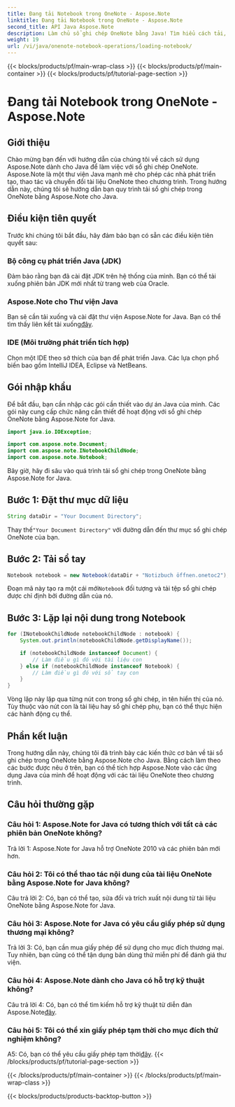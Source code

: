 ```yaml
---
title: Đang tải Notebook trong OneNote - Aspose.Note
linktitle: Đang tải Notebook trong OneNote - Aspose.Note
second_title: API Java Aspose.Note
description: Làm chủ sổ ghi chép OneNote bằng Java! Tìm hiểu cách tải, khám phá và xử lý nội dung - từ tài liệu đến sổ ghi chép phụ. Các bước dễ dàng và bao gồm mã! #OneNote #Java #Aspose
weight: 19
url: /vi/java/onenote-notebook-operations/loading-notebook/
---
```


{{< blocks/products/pf/main-wrap-class >}}
{{< blocks/products/pf/main-container >}}
{{< blocks/products/pf/tutorial-page-section >}}

# Đang tải Notebook trong OneNote - Aspose.Note

## Giới thiệu

Chào mừng bạn đến với hướng dẫn của chúng tôi về cách sử dụng Aspose.Note dành cho Java để làm việc với sổ ghi chép OneNote. Aspose.Note là một thư viện Java mạnh mẽ cho phép các nhà phát triển tạo, thao tác và chuyển đổi tài liệu OneNote theo chương trình. Trong hướng dẫn này, chúng tôi sẽ hướng dẫn bạn quy trình tải sổ ghi chép trong OneNote bằng Aspose.Note cho Java.

## Điều kiện tiên quyết

Trước khi chúng tôi bắt đầu, hãy đảm bảo bạn có sẵn các điều kiện tiên quyết sau:

### Bộ công cụ phát triển Java (JDK)

Đảm bảo rằng bạn đã cài đặt JDK trên hệ thống của mình. Bạn có thể tải xuống phiên bản JDK mới nhất từ trang web của Oracle.

### Aspose.Note cho Thư viện Java

 Bạn sẽ cần tải xuống và cài đặt thư viện Aspose.Note for Java. Bạn có thể tìm thấy liên kết tải xuống[đây](https://releases.aspose.com/note/java/).

### IDE (Môi trường phát triển tích hợp)

Chọn một IDE theo sở thích của bạn để phát triển Java. Các lựa chọn phổ biến bao gồm IntelliJ IDEA, Eclipse và NetBeans.

## Gói nhập khẩu

Để bắt đầu, bạn cần nhập các gói cần thiết vào dự án Java của mình. Các gói này cung cấp chức năng cần thiết để hoạt động với sổ ghi chép OneNote bằng Aspose.Note for Java.

```java
import java.io.IOException;

import com.aspose.note.Document;
import com.aspose.note.INotebookChildNode;
import com.aspose.note.Notebook;
```

Bây giờ, hãy đi sâu vào quá trình tải sổ ghi chép trong OneNote bằng Aspose.Note for Java.

## Bước 1: Đặt thư mục dữ liệu

```java
String dataDir = "Your Document Directory";
```

 Thay thế`"Your Document Directory"` với đường dẫn đến thư mục sổ ghi chép OneNote của bạn.

## Bước 2: Tải sổ tay

```java
Notebook notebook = new Notebook(dataDir + "Notizbuch öffnen.onetoc2");
```

 Đoạn mã này tạo ra một cái mới`Notebook` đối tượng và tải tệp sổ ghi chép được chỉ định bởi đường dẫn của nó.

## Bước 3: Lặp lại nội dung trong Notebook

```java
for (INotebookChildNode notebookChildNode : notebook) {
    System.out.println(notebookChildNode.getDisplayName());

    if (notebookChildNode instanceof Document) {
        // Làm điều gì đó với tài liệu con
    } else if (notebookChildNode instanceof Notebook) {
        // Làm điều gì đó với sổ tay con
    }
}
```

Vòng lặp này lặp qua từng nút con trong sổ ghi chép, in tên hiển thị của nó. Tùy thuộc vào nút con là tài liệu hay sổ ghi chép phụ, bạn có thể thực hiện các hành động cụ thể.

## Phần kết luận

Trong hướng dẫn này, chúng tôi đã trình bày các kiến thức cơ bản về tải sổ ghi chép trong OneNote bằng Aspose.Note cho Java. Bằng cách làm theo các bước được nêu ở trên, bạn có thể tích hợp Aspose.Note vào các ứng dụng Java của mình để hoạt động với các tài liệu OneNote theo chương trình.

## Câu hỏi thường gặp

### Câu hỏi 1: Aspose.Note for Java có tương thích với tất cả các phiên bản OneNote không?

Trả lời 1: Aspose.Note for Java hỗ trợ OneNote 2010 và các phiên bản mới hơn.

### Câu hỏi 2: Tôi có thể thao tác nội dung của tài liệu OneNote bằng Aspose.Note for Java không?

Câu trả lời 2: Có, bạn có thể tạo, sửa đổi và trích xuất nội dung từ tài liệu OneNote bằng Aspose.Note for Java.

### Câu hỏi 3: Aspose.Note for Java có yêu cầu giấy phép sử dụng thương mại không?

Trả lời 3: Có, bạn cần mua giấy phép để sử dụng cho mục đích thương mại. Tuy nhiên, bạn cũng có thể tận dụng bản dùng thử miễn phí để đánh giá thư viện.

### Câu hỏi 4: Aspose.Note dành cho Java có hỗ trợ kỹ thuật không?

 Câu trả lời 4: Có, bạn có thể tìm kiếm hỗ trợ kỹ thuật từ diễn đàn Aspose.Note[đây](https://forum.aspose.com/c/note/28).

### Câu hỏi 5: Tôi có thể xin giấy phép tạm thời cho mục đích thử nghiệm không?

 A5: Có, bạn có thể yêu cầu giấy phép tạm thời[đây](https://purchase.aspose.com/temporary-license/).
{{< /blocks/products/pf/tutorial-page-section >}}

{{< /blocks/products/pf/main-container >}}
{{< /blocks/products/pf/main-wrap-class >}}

{{< blocks/products/products-backtop-button >}}
